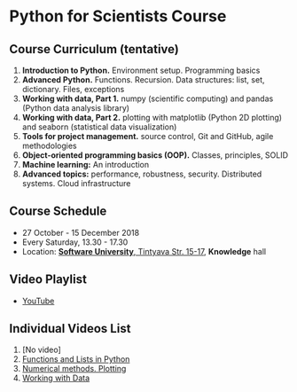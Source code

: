 # Python for Scientists Course

## Course Curriculum (tentative)
1. **Introduction to Python.** Environment setup. Programming basics
2. **Advanced Python.** Functions. Recursion. Data structures: list, set, dictionary. Files, exceptions
3. **Working with data, Part 1.** numpy (scientific computing) and pandas (Python data analysis library)
4. **Working with data, Part 2.** plotting with matplotlib (Python 2D plotting) and seaborn (statistical data visualization)
5. **Tools for project management.** source control, Git and GitHub, agile methodologies
6. **Object-oriented programming basics (OOP).** Classes, principles, SOLID
7. **Machine learning:** An introduction
8. **Advanced topics:** performance, robustness, security. Distributed systems. Cloud infrastructure

## Course Schedule
* 27 October - 15 December 2018
* Every Saturday, 13.30 - 17.30
* Location: [**Software University**, Tintyava Str. 15-17](https://goo.gl/maps/nPmMjDTDQSr), **Knowledge** hall

## Video Playlist
* [YouTube](https://www.youtube.com/playlist?list=PLHOuuMChzBKwtTQR4IKugvKm1Kwio30VD)

## Individual  Videos List
1. [No video]
2. [Functions and Lists in Python](https://www.youtube.com/watch?v=INBfuB8nm3w)
3. [Numerical methods. Plotting](https://www.youtube.com/watch?v=VTDLGReAujk)
4. [Working with Data](https://www.youtube.com/watch?v=NI7rAKRQQJo)
